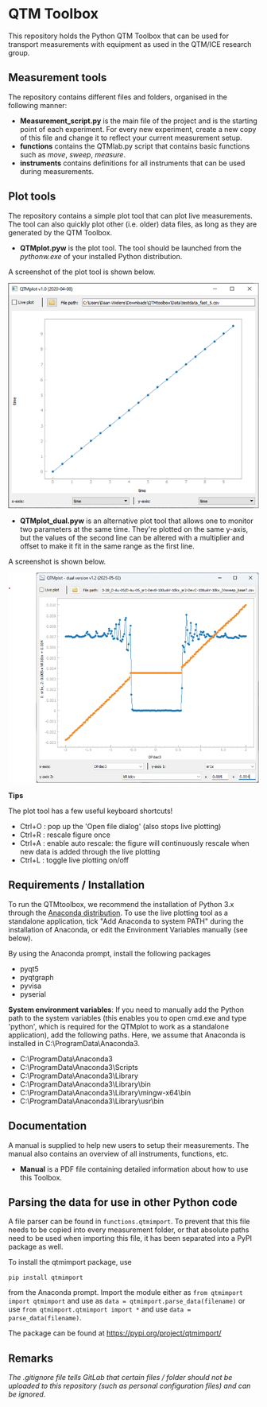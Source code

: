 # QTM Toolbox
This repository holds the Python QTM Toolbox that can be used for transport measurements with equipment as used in the QTM/ICE research group. 

## Measurement tools
The repository contains different files and folders, organised in the following manner:
* **Measurement_script.py** is the main file of the project and is the starting point of each experiment. For every new experiment, create a new copy of this file and change it to reflect your current measurement setup.
* **functions** contains the QTMlab.py script that contains basic functions such as _move_, _sweep_, _measure_. 
* **instruments** contains definitions for all instruments that can be used during measurements. 

## Plot tools
The repository contains a simple plot tool that can plot live measurements. The tool can also quickly plot other (i.e. older) data files, as long as they are generated by the QTM Toolbox.
* **QTMplot.pyw** is the plot tool. The tool should be launched from the _pythonw.exe_ of your installed Python distribution.

A screenshot of the plot tool is shown below. 

![QTMplot.py](images/QTMplot_screenshot.PNG)

* **QTMplot_dual.pyw** is an alternative plot tool that allows one to monitor two parameters at the same time. They're plotted on the same y-axis, but the values of the second line can be altered with a multiplier and offset to make it fit in the same range as the first line.

A screenshot is shown below.

![QTMplot_dual.pyw](images/QTMplot_dual_fig.png)

**Tips** 

The plot tool has a few useful keyboard shortcuts!
* Ctrl+O : pop up the 'Open file dialog' (also stops live plotting)
* Ctrl+R : rescale figure once
* Ctrl+A : enable auto rescale: the figure will continuously rescale when new data is added through the live plotting
* Ctrl+L : toggle live plotting on/off

## Requirements / Installation
To run the QTMtoolbox, we recommend the installation of Python 3.x through the [Anaconda distribution](https://www.anaconda.com/distribution/). To use the live plotting tool as a standalone application, tick "Add Anaconda to system PATH" during the installation of Anaconda, or edit the Environment Variables manually (see below).

By using the Anaconda prompt, install the following packages
* pyqt5
* pyqtgraph
* pyvisa
* pyserial

**System environment variables**:
If you need to manually add the Python path to the system variables (this enables you to open cmd.exe and type 'python', which is required for the QTMplot to work as a standalone application), add the following paths. Here, we assume that Anaconda is installed in C:\ProgramData\Anaconda3.
- C:\ProgramData\Anaconda3
- C:\ProgramData\Anaconda3\Scripts
- C:\ProgramData\Anaconda3\Library
- C:\ProgramData\Anaconda3\Library\bin
- C:\ProgramData\Anaconda3\Library\mingw-x64\bin
- C:\ProgramData\Anaconda3\Library\usr\bin

## Documentation
A manual is supplied to help new users to setup their measurements. The manual also contains an overview of all instruments, functions, etc.
* **Manual** is a PDF file containing detailed information about how to use this Toolbox.

## Parsing the data for use in other Python code
A file parser can be found in `functions.qtmimport`. To prevent that this file needs to be copied into every measurement folder, or that absolute paths need to be used when importing this file, it has been separated into a PyPI package as well.

To install the qtmimport package, use
```
pip install qtmimport
```
from the Anaconda prompt. Import the module either as `from qtmimport import qtmimport` and use as `data = qtmimport.parse_data(filename)` or use `from qtmimport.qtmimport import *` and use `data = parse_data(filename)`.

The package can be found at https://pypi.org/project/qtmimport/

## Remarks
_The .gitignore file tells GitLab that certain files / folder should not be uploaded to this repository (such as personal configuration files) and can be ignored._


